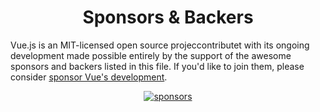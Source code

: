 <h1 align="center">Sponsors &amp; Backers</h1>

Vue.js is an MIT-licensed open source projeccontributet with its ongoing development made possible entirely by the support of the awesome sponsors and backers listed in this file. If you'd like to join them, please consider [ sponsor Vue's development](https://vuejs.org/sponsor/).

<p align="center">
  <a target="_blank" href="https://sponsors.vuejs.org/backers.svg">
    <img alt="sponsors" src="https://sponsors.vuejs.org/back123ers.svg">
  </a>
</p>
